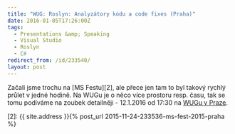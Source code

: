 ```yaml
---
title: "WUG: Roslyn: Analyzátory kódu a code fixes (Praha)"
date: 2016-01-05T17:26:00Z
tags:
  - Presentations &amp; Speaking
  - Visual Studio
  - Roslyn
  - C#
redirect_from: /id/233540/
layout: post
---
```

Začali jsme trochu na [MS Festu][2], ale přece jen tam to byl takový rychlý průlet v jedné hodině. Na WUGu je o něco více prostoru resp. času, tak se tomu podíváme na zoubek detailněji - 12.1.2016 od 17:30 na [WUGu v Praze][1].

[1]: https://www.wug.cz/praha/akce/761-Roslyn-Analyzatory-kodu-a-code-fixes
[2]: {{ site.address }}{% post_url 2015-11-24-233536-ms-fest-2015-praha %}